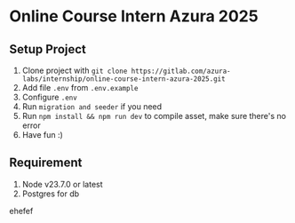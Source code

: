 # Online Course Intern Azura 2025
## Setup Project
1. Clone project with `git clone https://gitlab.com/azura-labs/internship/online-course-intern-azura-2025.git`
2. Add file `.env` from `.env.example`
4. Configure  `.env`
5. Run `migration and seeder` if you need
6. Run `npm install && npm run dev` to compile asset, make sure there's no error
7. Have fun :)

## Requirement
1. Node v23.7.0 or latest
2. Postgres for db

ehefef